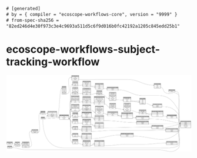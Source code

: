 ```
# [generated]
# by = { compiler = "ecoscope-workflows-core", version = "9999" }
# from-spec-sha256 = "82ed246d4e30f973c3e4c9693a511d5c6f9d016b0fc42192a1205c845edd25b1"

```
# ecoscope-workflows-subject-tracking-workflow

![](graph.png)
